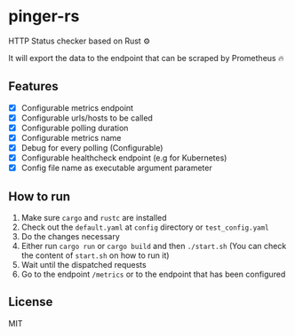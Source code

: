 # pinger-rs

HTTP Status checker based on Rust :gear:

It will export the data to the endpoint that can be scraped by Prometheus :fire:

## Features
- [x] Configurable metrics endpoint
- [x] Configurable urls/hosts to be called
- [x] Configurable polling duration
- [x] Configurable metrics name
- [x] Debug for every polling (Configurable)
- [x] Configurable healthcheck endpoint (e.g for Kubernetes)
- [x] Config file name as executable argument parameter

## How to run
1. Make sure `cargo` and `rustc` are installed
2. Check out the `default.yaml` at `config` directory or `test_config.yaml`
3. Do the changes necessary
4. Either run `cargo run` or `cargo build` and then `./start.sh` (You can check the content of `start.sh` on how to run it)
5. Wait until the dispatched requests
6. Go to the endpoint `/metrics` or to the endpoint that has been configured

## License
MIT
